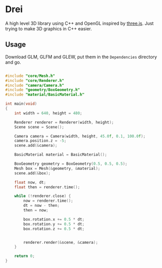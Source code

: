 # Drei

A high level 3D library using C++ and OpenGL inspired by [three.js](https://github.com/mrdoob/three.js/). Just trying to make 3D graphics in C++ easier.

## Usage

Download GLM, GLFM and GLEW, put them in the `Dependencies` directory and go.

```c++

#include "core/Mesh.h"
#include "core/Renderer.h"
#include "camera/Camera.h"
#include "geometry/BoxGeometry.h"
#include "material/BasicMaterial.h"

int main(void)
{
	int width = 640, height = 480;

	Renderer renderer = Renderer(width, height);
	Scene scene = Scene();

	Camera camera = Camera(width, height, 45.0f, 0.1, 100.0f);
	camera.position.z = -5;
	scene.add(&camera);

	BasicMaterial material = BasicMaterial();

	BoxGeometry geometry = BoxGeometry(0.5, 0.5, 0.5);
	Mesh box = Mesh(&geometry, &material);
	scene.add(&box);

	float now, dt;
	float then = renderer.time();

	while (!renderer.close) {
		now = renderer.time();
		dt = now - then;
		then = now;

		box.rotation.x += 0.5 * dt;
		box.rotation.y += 0.5 * dt;
		box.rotation.z += 0.5 * dt;


		renderer.render(&scene, &camera);
	}

	return 0;
}
```
